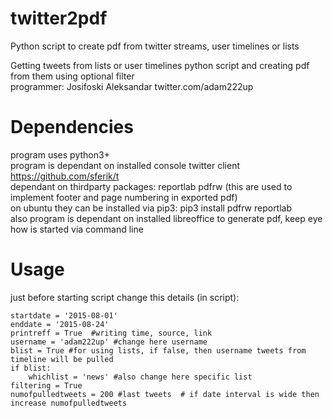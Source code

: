 # twitter2pdf
Python script to create pdf from twitter streams, user timelines or lists
  
Getting tweets from lists or user timelines python script and creating pdf from them using optional filter  
programmer: Josifoski Aleksandar twitter.com/adam222up


# Dependencies
program uses python3+  
program is dependant on installed console twitter client https://github.com/sferik/t  
dependant on thirdparty packages: reportlab pdfrw (this are used to implement footer and page numbering in exported pdf)  
on ubuntu they can be installed via pip3: pip3 install pdfrw reportlab  
also program is dependant on installed libreoffice to generate pdf, keep eye how is started via command line  
  
# Usage
just before starting script change this details (in script):  
  
```
startdate = '2015-08-01'  
enddate = '2015-08-24'  
printreff = True  #writing time, source, link  
username = 'adam222up' #change here username  
blist = True #for using lists, if false, then username tweets from timeline will be pulled  
if blist:  
    whichlist = 'news' #also change here specific list  
filtering = True  
numofpulledtweets = 200 #last tweets  # if date interval is wide then increase numofpulledtweets  
```
